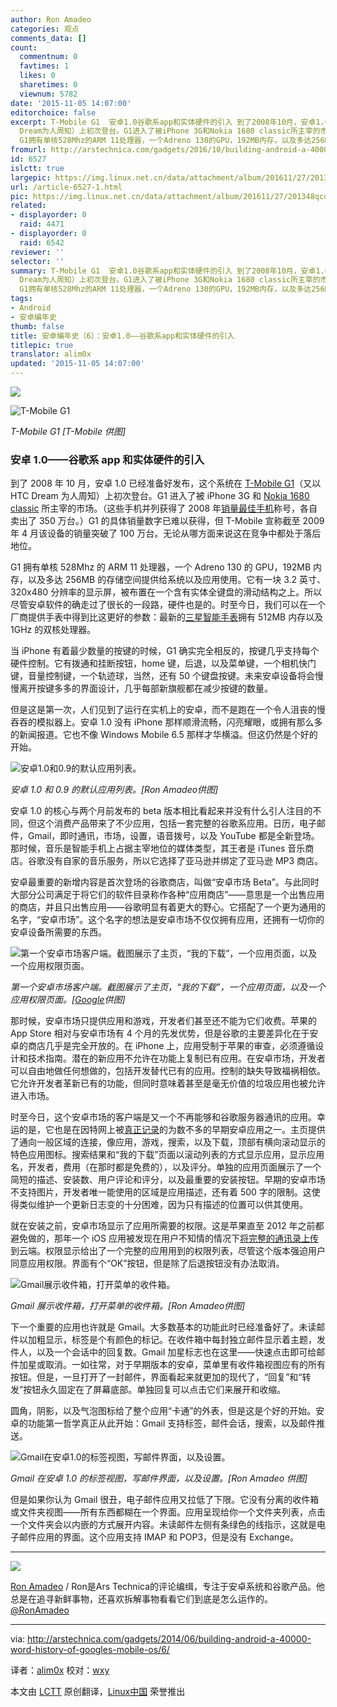 ```yaml
---
author: Ron Amadeo
categories: 观点
comments_data: []
count:
  commentnum: 0
  favtimes: 1
  likes: 0
  sharetimes: 0
  viewnum: 5782
date: '2015-11-05 14:07:00'
editorchoice: false
excerpt: T-Mobile G1  安卓1.0谷歌系app和实体硬件的引入 到了2008年10月，安卓1.0已经准备好发布，这个系统在T-Mobile G1（又以HTC
  Dream为人周知）上初次登台。G1进入了被iPhone 3G和Nokia 1680 classic所主宰的市场。（这些手机并列获得了2008年销量最佳手机称号，各自卖出了350万台。）G1的具体销量数字已难以获得，但T-Mobile宣称截至2009年4月该设备的销量突破了100万台。无论从哪方面来说这在竞争中都处于落后地位。
  G1拥有单核528Mhz的ARM 11处理器，一个Adreno 130的GPU，192MB内存，以及多达256MB的存储空间提供给系统以及应用使用。它
fromurl: http://arstechnica.com/gadgets/2016/10/building-android-a-40000-word-history-of-googles-mobile-os/6/
id: 6527
islctt: true
largepic: https://img.linux.net.cn/data/attachment/album/201611/27/201348qcqsqn6t7ba4qc6a.jpg
url: /article-6527-1.html
pic: https://img.linux.net.cn/data/attachment/album/201611/27/201348qcqsqn6t7ba4qc6a.jpg.thumb.jpg
related:
- displayorder: 0
  raid: 4471
- displayorder: 0
  raid: 6542
reviewer: ''
selector: ''
summary: T-Mobile G1  安卓1.0谷歌系app和实体硬件的引入 到了2008年10月，安卓1.0已经准备好发布，这个系统在T-Mobile G1（又以HTC
  Dream为人周知）上初次登台。G1进入了被iPhone 3G和Nokia 1680 classic所主宰的市场。（这些手机并列获得了2008年销量最佳手机称号，各自卖出了350万台。）G1的具体销量数字已难以获得，但T-Mobile宣称截至2009年4月该设备的销量突破了100万台。无论从哪方面来说这在竞争中都处于落后地位。
  G1拥有单核528Mhz的ARM 11处理器，一个Adreno 130的GPU，192MB内存，以及多达256MB的存储空间提供给系统以及应用使用。它
tags:
- Android
- 安卓编年史
thumb: false
title: 安卓编年史（6）：安卓1.0——谷歌系app和实体硬件的引入
titlepic: true
translator: alim0x
updated: '2015-11-05 14:07:00'
---
```


![](/data/attachment/album/201611/27/201348qcqsqn6t7ba4qc6a.jpg)


![T-Mobile G1](/data/attachment/album/201511/05/000908f8jrf2muzj0zt280.jpg)


*T-Mobile G1 [T-Mobile 供图]*


### 安卓 1.0——谷歌系 app 和实体硬件的引入


到了 2008 年 10 月，安卓 1.0 已经准备好发布，这个系统在 [T-Mobile G1](http://arstechnica.com/gadgets/2008/10/android-g1-review/)（又以 HTC Dream 为人周知）上初次登台。G1 进入了被 iPhone 3G 和 [Nokia 1680 classic](http://en.wikipedia.org/wiki/Nokia_1680_classic) 所主宰的市场。（这些手机并列获得了 2008 年[销量最佳手机](http://en.wikipedia.org/wiki/List_of_best-selling_mobile_phones#2008)称号，各自卖出了 350 万台。）G1 的具体销量数字已难以获得，但 T-Mobile 宣称截至 2009 年 4 月该设备的销量突破了 100 万台。无论从哪方面来说这在竞争中都处于落后地位。


G1 拥有单核 528Mhz 的 ARM 11 处理器，一个 Adreno 130 的 GPU，192MB 内存，以及多达 256MB 的存储空间提供给系统以及应用使用。它有一块 3.2 英寸、320x480 分辨率的显示屏，被布置在一个含有实体全键盘的滑动结构之上。所以尽管安卓软件的确走过了很长的一段路，硬件也是的。时至今日，我们可以在一个厂商提供手表中得到比这更好的参数：最新的[三星智能手表](http://arstechnica.com/gadgets/2014/04/review-we-wear-samsungs-galaxy-gear-and-galaxy-fit-so-you-dont-have-to/)拥有 512MB 内存以及 1GHz 的双核处理器。


当 iPhone 有着最少数量的按键的时候，G1 确实完全相反的，按键几乎支持每个硬件控制。它有拨通和挂断按钮，home 键，后退，以及菜单键，一个相机快门键，音量控制键，一个轨迹球，当然，还有 50 个键盘按键。未来安卓设备将会慢慢离开按键多多的界面设计，几乎每部新旗舰都在减少按键的数量。


但是这是第一次，人们见到了运行在实机上的安卓，而不是跑在一个令人沮丧的慢吞吞的模拟器上。安卓 1.0 没有 iPhone 那样顺滑流畅，闪亮耀眼，或拥有那么多的新闻报道。它也不像 Windows Mobile 6.5 那样才华横溢。但这仍然是个好的开始。


![安卓1.0和0.9的默认应用列表。](/data/attachment/album/201511/05/000909pb0bg0570p5k5k6b.png)


*安卓 1.0 和 0.9 的默认应用列表。[Ron Amadeo供图]*


安卓 1.0 的核心与两个月前发布的 beta 版本相比看起来并没有什么引人注目的不同，但这个消费产品带来了不少应用，包括一套完整的谷歌系应用。日历，电子邮件，Gmail，即时通讯，市场，设置，语音拨号，以及 YouTube 都是全新登场。那时候，音乐是智能手机上占据主宰地位的媒体类型，其王者是 iTunes 音乐商店。谷歌没有自家的音乐服务，所以它选择了亚马逊并绑定了亚马逊 MP3 商店。


安卓最重要的新增内容是首次登场的谷歌商店，叫做“安卓市场 Beta”。与此同时大部分公司满足于将它们的软件目录称作各种“应用商店”——意思是一个出售应用的商店，并且只出售应用——谷歌明显有着更大的野心。它搭配了一个更为通用的名字，“安卓市场”。这个名字的想法是安卓市场不仅仅拥有应用，还拥有一切你的安卓设备所需要的东西。


![第一个安卓市场客户端。截图展示了主页，“我的下载”，一个应用页面，以及一个应用权限页面。](/data/attachment/album/201511/05/000911be4off7je13fjl7f.png)


*第一个安卓市场客户端。截图展示了主页，“我的下载”，一个应用页面，以及一个应用权限页面。[[Google](http://android-developers.blogspot.com/2008/08/android-market-user-driven-content.html)供图]*


那时候，安卓市场只提供应用和游戏，开发者们甚至还不能为它们收费。苹果的 App Store 相对与安卓市场有 4 个月的先发优势，但是谷歌的主要差异化在于安卓的商店几乎是完全开放的。在 iPhone 上，应用受制于苹果的审查，必须遵循设计和技术指南。潜在的新应用不允许在功能上复制已有应用。在安卓市场，开发者可以自由地做任何想做的，包括开发替代已有的应用。控制的缺失导致福祸相依。它允许开发者革新已有的功能，但同时意味着甚至是毫无价值的垃圾应用也被允许进入市场。


时至今日，这个安卓市场的客户端是又一个不再能够和谷歌服务器通讯的应用。幸运的是，它也是在因特网上被[真正记录](http://android-developers.blogspot.com/2008/08/android-market-user-driven-content.html)的为数不多的早期安卓应用之一。主页提供了通向一般区域的连接，像应用，游戏，搜索，以及下载，顶部有横向滚动显示的特色应用图标。搜索结果和“我的下载”页面以滚动列表的方式显示应用，显示应用名，开发者，费用（在那时都是免费的），以及评分。单独的应用页面展示了一个简短的描述、安装数、用户评论和评分，以及最重要的安装按钮。早期的安卓市场不支持图片，开发者唯一能使用的区域是应用描述，还有着 500 字的限制。这使得类似维护一个更新日志变的十分困难，因为只有描述的位置可以供其使用。


就在安装之前，安卓市场显示了应用所需要的权限。这是苹果直至 2012 年之前都避免做的，那年一个 iOS 应用被发现在用户不知情的情况下[将完整的通讯录上传](http://arstechnica.com/gadgets/2012/02/path-addresses-privacy-controversy-but-social-apps-remain-a-risk-to-users/)到云端。权限显示给出了一个完整的应用用到的权限列表，尽管这个版本强迫用户同意应用权限。界面有个“OK”按钮，但是除了后退按钮没有办法取消。


![Gmail展示收件箱，打开菜单的收件箱。 ](/data/attachment/album/201511/05/000911q3h2il05agf8r84h.png)


*Gmail 展示收件箱，打开菜单的收件箱。[Ron Amadeo供图]*


下一个重要的应用也许就是 Gmail。大多数基本的功能此时已经准备好了。未读邮件以加粗显示，标签是个有颜色的标记。在收件箱中每封独立邮件显示着主题，发件人，以及一个会话中的回复数。Gmail 加星标志也在这里——快速点击即可给邮件加星或取消。一如往常，对于早期版本的安卓，菜单里有收件箱视图应有的所有按钮。但是，一旦打开了一封邮件，界面看起来就更加的现代了，“回复”和“转发”按钮永久固定在了屏幕底部。单独回复可以点击它们来展开和收缩。


圆角，阴影，以及气泡图标给了整个应用“卡通”的外表，但是这是个好的开始。安卓的功能第一哲学真正从此开始：Gmail 支持标签，邮件会话，搜索，以及邮件推送。


![Gmail在安卓1.0的标签视图，写邮件界面，以及设置。](/data/attachment/album/201511/05/000912mclul0uoqtpuqlyg.png)


*Gmail 在安卓 1.0 的标签视图，写邮件界面，以及设置。[Ron Amadeo 供图]*


但是如果你认为 Gmail 很丑，电子邮件应用又拉低了下限。它没有分离的收件箱或文件夹视图——所有东西都糊在一个界面。应用呈现给你一个文件夹列表，点击一个文件夹会以内嵌的方式展开内容。未读邮件左侧有条绿色的线指示，这就是电子邮件应用的界面。这个应用支持 IMAP 和 POP3，但是没有 Exchange。




---


![](/data/attachment/album/201511/05/000912ftzpb8bj71pq4b7a.jpg)


[Ron Amadeo](http://arstechnica.com/author/ronamadeo) / Ron是Ars Technica的评论编缉，专注于安卓系统和谷歌产品。他总是在追寻新鲜事物，还喜欢拆解事物看看它们到底是怎么运作的。[@RonAmadeo](https://twitter.com/RonAmadeo)




---


via: <http://arstechnica.com/gadgets/2014/06/building-android-a-40000-word-history-of-googles-mobile-os/6/>


译者：[alim0x](https://github.com/alim0x) 校对：[wxy](https://github.com/wxy)


本文由 [LCTT](https://github.com/LCTT/TranslateProject) 原创翻译，[Linux中国](http://linux.cn/) 荣誉推出